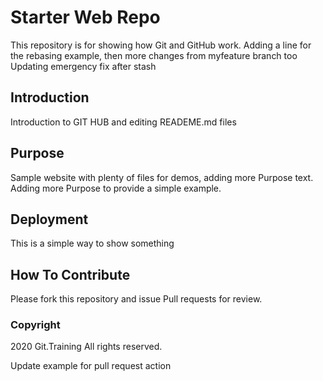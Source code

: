 # Starter Web Repo

This repository is for showing how Git and GitHub work.
Adding a line for the rebasing example, then more changes from myfeature branch too
Updating emergency fix after stash

## Introduction

Introduction to GIT HUB and editing READEME.md files

## Purpose

Sample website with plenty of files for demos, adding more Purpose text.
Adding more Purpose to provide a simple example.

## Deployment

This is a simple way to show something

## How To Contribute

Please fork this repository and issue Pull requests for review.

### Copyright

2020 Git.Training All rights reserved.

Update example for pull request action
